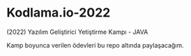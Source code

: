 # Kodlama.io-2022
(2022) Yazılım Geliştirici Yetiştirme Kampı - JAVA

Kamp boyunca verilen ödevleri bu repo altında paylaşacağım.
